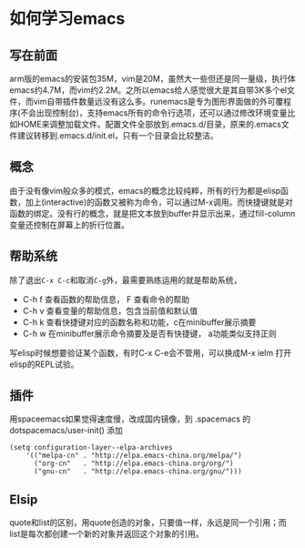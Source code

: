 # 如何学习emacs

写在前面
--
arm版的emacs的安装包35M，vim是20M，虽然大一些但还是同一量级，执行体emacs约4.7M，而vim约2.2M。之所以emacs给人感觉很大是其自带3K多个el文件，而vim自带插件数量远没有这么多。runemacs是专为图形界面做的外可覆程序(不会出现控制台)，支持emacs所有的命令行选项，还可以通过修改环境变量比如HOME来调整加载文件。配置文件全部放到.emacs.d/目录，原来的.emacs文件建议转移到.emacs.d/init.el，只有一个目录会比较整洁。

概念
--
由于没有像vim般众多的模式，emacs的概念比较纯粹，所有的行为都是elisp函数，加上(interactive)的函数又被称为命令，可以通过M-x调用。而快捷键就是对函数的绑定。没有行的概念，就是把文本放到buffer并显示出来，通过fill-column变量还控制在屏幕上的折行位置。

帮助系统
--
除了退出`C-x C-c`和取消`C-g`外，最需要熟练运用的就是帮助系统，

* C-h f 查看函数的帮助信息， F 查看命令的帮助
* C-h v 查看变量的帮助信息，包含当前值和默认值
* C-h k 查看快捷键对应的函数名称和功能，c在minibuffer展示摘要
* C-h w 在minibuffer展示命令摘要及是否有快捷键， a功能类似支持正则

写elisp时候想要验证某个函数，有时C-x C-e会不管用，可以换成M-x ielm 打开elisp的REPL试验。

插件
--
用spaceemacs如果觉得速度慢，改成国内镜像，到 .spacemacs 的 dotspacemacs/user-init() 添加

```
(setq configuration-layer--elpa-archives
    '(("melpa-cn" . "http://elpa.emacs-china.org/melpa/")
      ("org-cn"   . "http://elpa.emacs-china.org/org/")
      ("gnu-cn"   . "http://elpa.emacs-china.org/gnu/")))
```

Elsip
--
quote和list的区别，用quote创造的对象，只要值一样，永远是同一个引用；而list是每次都创建一个新的对象并返回这个对象的引用。